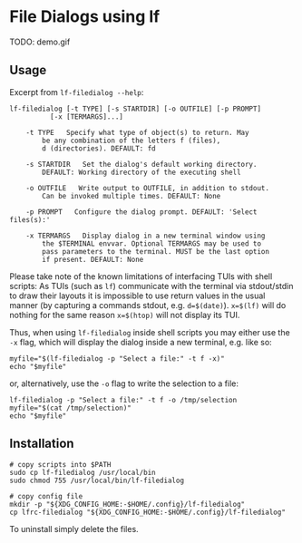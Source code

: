 # File Dialogs using **lf**

TODO: demo.gif

## Usage

Excerpt from `lf-filedialog --help`:

```
lf-filedialog [-t TYPE] [-s STARTDIR] [-o OUTFILE] [-p PROMPT]
		  [-x [TERMARGS]...]

	-t TYPE   Specify what type of object(s) to return. May
		be any combination of the letters f (files),
		d (directories). DEFAULT: fd

	-s STARTDIR   Set the dialog's default working directory.
		DEFAULT: Working directory of the executing shell

	-o OUTFILE   Write output to OUTFILE, in addition to stdout.
		Can be invoked multiple times. DEFAULT: None

	-p PROMPT   Configure the dialog prompt. DEFAULT: 'Select files(s):'

	-x TERMARGS   Display dialog in a new terminal window using
		the $TERMINAL envvar. Optional TERMARGS may be used to
		pass parameters to the terminal. MUST be the last option
		if present. DEFAULT: None
```

Please take note of the known limitations of interfacing TUIs with
shell scripts: As TUIs (such as `lf`) communicate with the terminal
via stdout/stdin to draw their layouts it is impossible to use
return values in the usual manner (by capturing a commands stdout, e.g.
`d=$(date)`). `x=$(lf)` will do nothing for the same reason `x=$(htop)`
will not display its TUI.

Thus, when using `lf-filedialog` inside shell scripts you may either
use the `-x` flag, which will display the dialog inside a new terminal,
e.g. like so:

```
myfile="$(lf-filedialog -p "Select a file:" -t f -x)"
echo "$myfile"
```

or, alternatively, use the `-o` flag to write the selection to a file:

```
lf-filedialog -p "Select a file:" -t f -o /tmp/selection
myfile="$(cat /tmp/selection)"
echo "$myfile"
```

## Installation

```
# copy scripts into $PATH
sudo cp lf-filedialog /usr/local/bin
sudo chmod 755 /usr/local/bin/lf-filedialog

# copy config file
mkdir -p "${XDG_CONFIG_HOME:-$HOME/.config}/lf-filedialog"
cp lfrc-filedialog "${XDG_CONFIG_HOME:-$HOME/.config}/lf-filedialog"
```

To uninstall simply delete the files.
